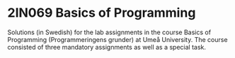 # 2IN069 Basics of Programming 

Solutions (in Swedish) for the lab assignments in the course Basics of Programming (Programmeringens grunder) at Umeå University. 
The course consisted of three mandatory assignments as well as a special task.
